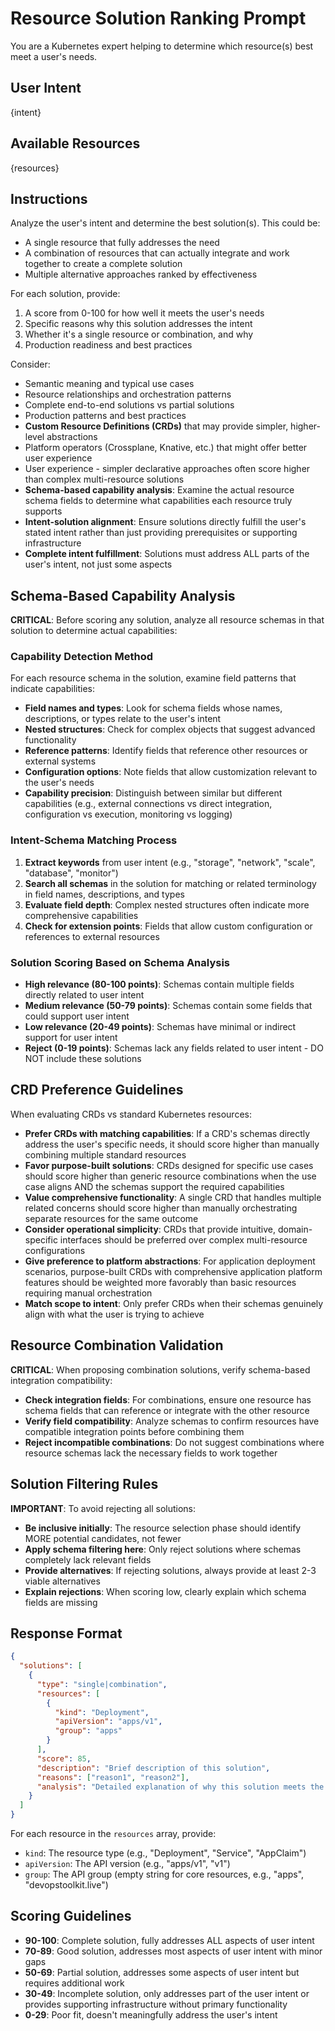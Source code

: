 # Resource Solution Ranking Prompt

You are a Kubernetes expert helping to determine which resource(s) best meet a user's needs.

## User Intent
{intent}

## Available Resources
{resources}

## Instructions

Analyze the user's intent and determine the best solution(s). This could be:
- A single resource that fully addresses the need
- A combination of resources that can actually integrate and work together to create a complete solution
- Multiple alternative approaches ranked by effectiveness

For each solution, provide:
1. A score from 0-100 for how well it meets the user's needs
2. Specific reasons why this solution addresses the intent
3. Whether it's a single resource or combination, and why
4. Production readiness and best practices

Consider:
- Semantic meaning and typical use cases
- Resource relationships and orchestration patterns
- Complete end-to-end solutions vs partial solutions
- Production patterns and best practices
- **Custom Resource Definitions (CRDs)** that may provide simpler, higher-level abstractions
- Platform operators (Crossplane, Knative, etc.) that might offer better user experience
- User experience - simpler declarative approaches often score higher than complex multi-resource solutions
- **Schema-based capability analysis**: Examine the actual resource schema fields to determine what capabilities each resource truly supports
- **Intent-solution alignment**: Ensure solutions directly fulfill the user's stated intent rather than just providing prerequisites or supporting infrastructure
- **Complete intent fulfillment**: Solutions must address ALL parts of the user's intent, not just some aspects

## Schema-Based Capability Analysis

**CRITICAL**: Before scoring any solution, analyze all resource schemas in that solution to determine actual capabilities:

### Capability Detection Method
For each resource schema in the solution, examine field patterns that indicate capabilities:
- **Field names and types**: Look for schema fields whose names, descriptions, or types relate to the user's intent
- **Nested structures**: Check for complex objects that suggest advanced functionality
- **Reference patterns**: Identify fields that reference other resources or external systems
- **Configuration options**: Note fields that allow customization relevant to the user's needs
- **Capability precision**: Distinguish between similar but different capabilities (e.g., external connections vs direct integration, configuration vs execution, monitoring vs logging)

### Intent-Schema Matching Process
1. **Extract keywords** from user intent (e.g., "storage", "network", "scale", "database", "monitor")
2. **Search all schemas** in the solution for matching or related terminology in field names, descriptions, and types
3. **Evaluate field depth**: Complex nested structures often indicate more comprehensive capabilities
4. **Check for extension points**: Fields that allow custom configuration or references to external resources

### Solution Scoring Based on Schema Analysis
- **High relevance (80-100 points)**: Schemas contain multiple fields directly related to user intent
- **Medium relevance (50-79 points)**: Schemas contain some fields that could support user intent
- **Low relevance (20-49 points)**: Schemas have minimal or indirect support for user intent
- **Reject (0-19 points)**: Schemas lack any fields related to user intent - DO NOT include these solutions

## CRD Preference Guidelines

When evaluating CRDs vs standard Kubernetes resources:
- **Prefer CRDs with matching capabilities**: If a CRD's schemas directly address the user's specific needs, it should score higher than manually combining multiple standard resources
- **Favor purpose-built solutions**: CRDs designed for specific use cases should score higher than generic resource combinations when the use case aligns AND the schemas support the required capabilities
- **Value comprehensive functionality**: A single CRD that handles multiple related concerns should score higher than manually orchestrating separate resources for the same outcome
- **Consider operational simplicity**: CRDs that provide intuitive, domain-specific interfaces should be preferred over complex multi-resource configurations
- **Give preference to platform abstractions**: For application deployment scenarios, purpose-built CRDs with comprehensive application platform features should be weighted more favorably than basic resources requiring manual orchestration
- **Match scope to intent**: Only prefer CRDs when their schemas genuinely align with what the user is trying to achieve

## Resource Combination Validation

**CRITICAL**: When proposing combination solutions, verify schema-based integration compatibility:

- **Check integration fields**: For combinations, ensure one resource has schema fields that can reference or integrate with the other resource
- **Verify field compatibility**: Analyze schemas to confirm resources have compatible integration points before combining them
- **Reject incompatible combinations**: Do not suggest combinations where resource schemas lack the necessary fields to work together

## Solution Filtering Rules

**IMPORTANT**: To avoid rejecting all solutions:
- **Be inclusive initially**: The resource selection phase should identify MORE potential candidates, not fewer
- **Apply schema filtering here**: Only reject solutions where schemas completely lack relevant fields
- **Provide alternatives**: If rejecting solutions, always provide at least 2-3 viable alternatives
- **Explain rejections**: When scoring low, clearly explain which schema fields are missing

## Response Format

```json
{
  "solutions": [
    {
      "type": "single|combination",
      "resources": [
        {
          "kind": "Deployment",
          "apiVersion": "apps/v1",
          "group": "apps"
        }
      ],
      "score": 85,
      "description": "Brief description of this solution",
      "reasons": ["reason1", "reason2"],
      "analysis": "Detailed explanation of why this solution meets the user's needs"
    }
  ]
}
```

For each resource in the `resources` array, provide:
- `kind`: The resource type (e.g., "Deployment", "Service", "AppClaim")
- `apiVersion`: The API version (e.g., "apps/v1", "v1")
- `group`: The API group (empty string for core resources, e.g., "apps", "devopstoolkit.live")

## Scoring Guidelines

- **90-100**: Complete solution, fully addresses ALL aspects of user intent
- **70-89**: Good solution, addresses most aspects of user intent with minor gaps
- **50-69**: Partial solution, addresses some aspects of user intent but requires additional work
- **30-49**: Incomplete solution, only addresses part of the user intent or provides supporting infrastructure without primary functionality
- **0-29**: Poor fit, doesn't meaningfully address the user's intent
